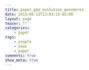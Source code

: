 ```yaml
---
title: paper_gbm_evolution_genomeres
date: 2015-06-13T13:03:22-05:00
layout: page
teaser: ""
categories:
    - paper
tags:
    - people
    - news
    - paper
comments: true
show_meta: true
---
```

